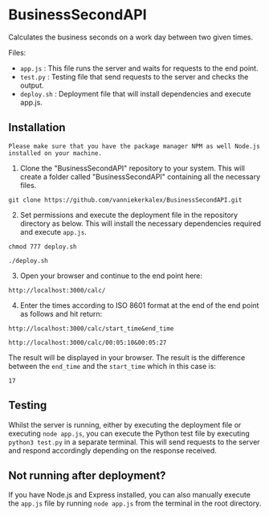 # BusinessSecondAPI
Calculates the business seconds on a work day between two given times.

Files:
* `app.js` : This file runs the server and waits for requests to the end point.
* `test.py` : Testing file that send requests to the server and checks the output.
* `deploy.sh` : Deployment file that will install dependencies and execute app.js.

## Installation

`Please make sure that you have the package manager NPM as well Node.js installed on your machine.`

1. Clone the "BusinessSecondAPI" repository to your system. This will create a folder called "BusinessSecondAPI" containing all the necessary files.

```
git clone https://github.com/vanniekerkalex/BusinessSecondAPI.git
```

2. Set permissions and execute the deployment file in the repository directory as below. This will install the necessary dependencies required and execute `app.js`.

```
chmod 777 deploy.sh
```
```
./deploy.sh
``` 

3. Open your browser and continue to the end point here:

```
http://localhost:3000/calc/
```

4. Enter the times according to ISO 8601 format at the end of the end point as follows and hit return:


```
http://localhost:3000/calc/start_time&end_time
```
```
http://localhost:3000/calc/00:05:10&00:05:27
```

The result will be displayed in your browser. The result is the difference between the `end_time` and the `start_time` which in this case is:


```
17
```

## Testing

Whilst the server is running, either by executing the deployment file or executing `node app.js`, you can execute the Python test file by executing `python3 test.py` in a separate terminal. This will send requests to the server and respond accordingly depending on the response received.

## Not running after deployment?

If you have Node.js and Express installed, you can also manually execute the `app.js` file by running `node app.js` from the terminal in the root directory.
